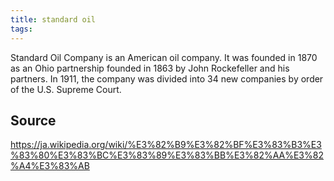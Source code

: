 ```yaml
---
title: standard oil
tags: 
---
```


Standard Oil Company is an American oil company. It was founded in 1870 as an Ohio partnership founded in 1863 by John Rockefeller and his partners. In 1911, the company was divided into 34 new companies by order of the U.S. Supreme Court.

## Source
https://ja.wikipedia.org/wiki/%E3%82%B9%E3%82%BF%E3%83%B3%E3%83%80%E3%83%BC%E3%83%89%E3%83%BB%E3%82%AA%E3%82%A4%E3%83%AB